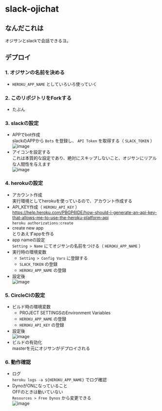 # slack-ojichat

## なんだこれは
オジサンとslackで会話できるヨ。  

## デプロイ
### 1. オジサンの名前を決める
- `HEROKU_APP_NAME` としていろいろ使っていく  
 
### 2. このリポジトリをForkする
- たぶん  

### 3. slackの設定
- APPでbot作成  
slackのAPPから `Bots` を登録し、 `API Token` を取得する（ `SLACK_TOKEN` ）  
![image](https://user-images.githubusercontent.com/2022475/59964888-ef32af80-9541-11e9-80e8-7caf60b668e8.png)  
- アイコンを設定する  
これは本質的な設定であり、絶対にスキップしないこと、オジサンにリアルな人間性を与えます  
![image](https://user-images.githubusercontent.com/2022475/59964935-90216a80-9542-11e9-81b3-30dc48d3c2b7.png)  

### 4. herokuの設定
- アカウント作成  
実行環境としてherokuを使っているので、アカウント作成する  
- API_KEY作成（ `HEROKU_API_KEY` ）  
https://help.heroku.com/PBGP6IDE/how-should-i-generate-an-api-key-that-allows-me-to-use-the-heroku-platform-api  
`heroku authorizations:create`  
- create new app  
とりあえずappを作る  
- app nameの設定  
`Setting > Name` にてオジサンの名前をつける（ `HEROKU_APP_NAME` ）  
- 実行時の環境変数  
  - `Setting > Config Vars` に登録する  
  - `SLACK_TOKEN` の登録  
  - `HEROKU_APP_NAME` の登録  
- 設定後  
![image](https://user-images.githubusercontent.com/2022475/59964969-3e2d1480-9543-11e9-8ab2-5b2602f492c6.png)  

### 5. CircleCIの設定
- ビルド時の環境変数  
  - PROJECT SETTINGSのEnvironment Variables  
  - `HEROKU_APP_NAME` の登録  
  - `HEROKU_API_KEY` の登録  
- 設定後  
![image](https://user-images.githubusercontent.com/2022475/59964988-77658480-9543-11e9-869a-e2b60d582c93.png)  
- ビルドの有効化  
masterを元にオジサンがデプロイされる  

### 6. 動作確認
- ログ  
`heroku logs -a ${HEROKU_APP_NAME}` でログ確認  
- DynoがONになっていること  
OFFのときは動いていない  
`Resources > Free Dynos` から変更できる  
![image](https://user-images.githubusercontent.com/2022475/59965018-c90e0f00-9543-11e9-8763-4306cd58169c.png)  
